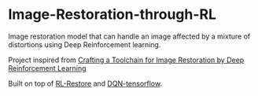 # Image-Restoration-through-RL
Image restoration model that can handle an image affected by a mixture of distortions using Deep Reinforcement learning.

Project inspired from [Crafting a Toolchain for Image Restoration by Deep Reinforcement Learning](https://arxiv.org/abs/1804.03312)

Built on top of [RL-Restore](https://github.com/yuke93/RL-Restore) and [DQN-tensorflow](https://github.com/devsisters/DQN-tensorflow).
